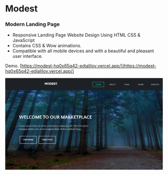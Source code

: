 # Modest

### Modern Landing Page

- Responsive Landing Page Website Design Using HTML CSS & JavaScript
- Contains CSS & Wow animations.
- Compatible with all mobile devices and with a beautiful and pleasant user interface.

Demo. [https://modest-hq0x65q42-edjalilov.vercel.app/](https://modest-hq0x65q42-edjalilov.vercel.app/)

![preview img](/preview.png)
